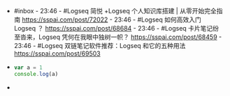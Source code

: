 - #inbox - 23:46 - #Logseq 简悦 +Logseq 个人知识库搭建 | 从零开始完全指南 https://sspai.com/post/72022 - 23:46 - #Logseq 如何高效入门 Logseq ？
  https://sspai.com/post/68684 - 23:46 - #Logseq 卡片笔记纷至沓来，Logseq 凭何在我眼中独树一帜？ https://sspai.com/post/68459 - 23:46 - #Logseq 双链笔记软件推荐：Logseq 和它的五种用法 https://sspai.com/post/69503
- ```js
  var a = 1
  console.log(a)
  ```
-
